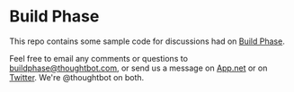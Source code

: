 # Build Phase

This repo contains some sample code for discussions had on [Build
Phase](http://learn.thoughtbot.com/buildphase).

Feel free to email any comments or questions to buildphase@thoughtbot.com, or
send us a message on [App.net](http://alpha.app.net/thoughtbot) or on
[Twitter](http://twitter.com/thoughtbot). We're @thoughtbot on both.
